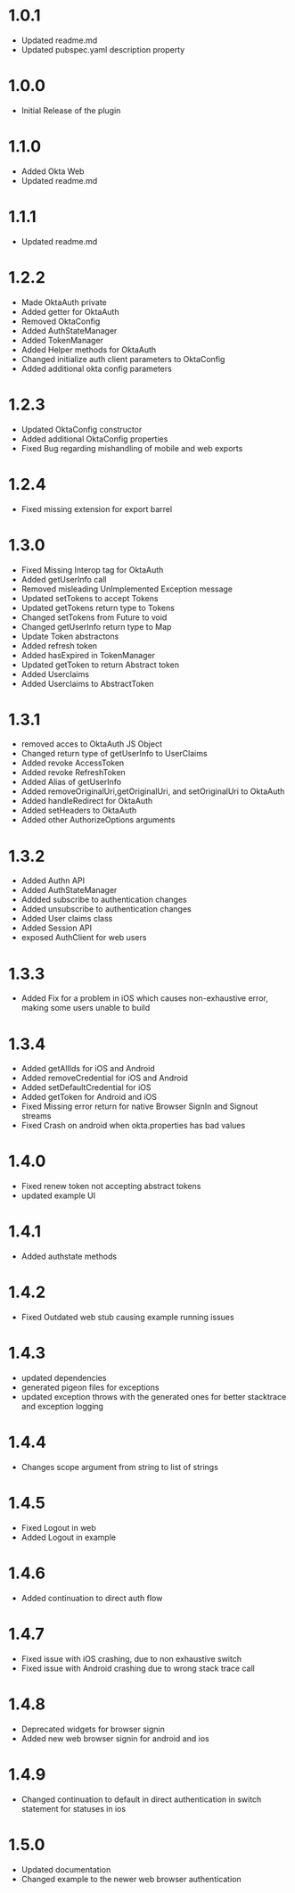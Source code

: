 # 1.0.1
* Updated readme.md
* Updated pubspec.yaml description property

# 1.0.0
* Initial Release of the plugin

# 1.1.0
* Added Okta Web
* Updated readme.md

# 1.1.1
* Updated readme.md

# 1.2.2
* Made OktaAuth private
* Added getter for OktaAuth
* Removed OktaConfig
* Added AuthStateManager
* Added TokenManager
* Added Helper methods for OktaAuth
* Changed initialize auth client parameters to OktaConfig
* Added additional okta config parameters

# 1.2.3
* Updated OktaConfig constructor
* Added additional OktaConfig properties
* Fixed Bug regarding mishandling of mobile and web exports

# 1.2.4
* Fixed missing extension for export barrel

# 1.3.0
* Fixed Missing Interop tag for OktaAuth
* Added getUserInfo call
* Removed misleading UnImplemented Exception message
* Updated setTokens to accept Tokens
* Updated getTokens return type to Tokens
* Changed setTokens from Future<void> to void
* Changed getUserInfo return type to Map
* Update Token abstractons
* Added refresh token
* Added hasExpired in TokenManager
* Updated getToken to return Abstract token
* Added Userclaims 
* Added Userclaims to AbstractToken

# 1.3.1
* removed acces to OktaAuth JS Object
* Changed return type of getUserInfo to UserClaims
* Added revoke AccessToken
* Added revoke RefreshToken
* Added Alias of getUserInfo
* Added removeOriginalUri,getOriginalUri, and setOriginalUri to OktaAuth
* Added handleRedirect for OktaAuth
* Added setHeaders to OktaAuth
* Added other AuthorizeOptions arguments

# 1.3.2
* Added Authn API
* Added AuthStateManager
* Addded subscribe to authentication changes
* Added unsubscribe to authentication changes
* Added User claims class
* Added Session API
* exposed AuthClient for web users

# 1.3.3
* Added Fix for a problem in iOS which causes non-exhaustive error, making some users unable to build

# 1.3.4
* Added getAllIds for iOS and Android
* Added removeCredential for iOS and Android
* Added setDefaultCredential for iOS
* Added getToken for Android and iOS
* Fixed Missing error return for native Browser SignIn and Signout streams
* Fixed Crash on android when okta.properties has bad values

# 1.4.0
* Fixed renew token not accepting abstract tokens
* updated example UI

# 1.4.1
* Added authstate methods

# 1.4.2
* Fixed Outdated web stub causing example running issues

# 1.4.3
* updated dependencies
* generated pigeon files for exceptions
* updated exception throws with the generated ones for better stacktrace and exception logging

# 1.4.4
* Changes scope argument from string to list of strings

# 1.4.5
* Fixed Logout in web
* Added Logout in example

# 1.4.6
* Added continuation to direct auth flow

# 1.4.7
* Fixed issue with iOS crashing, due to non exhaustive switch
* Fixed issue with Android crashing due to wrong stack trace call

# 1.4.8
* Deprecated widgets for browser signin
* Added new web browser signin for android and ios

# 1.4.9
* Changed continuation to default in direct authentication in switch statement for statuses in ios

# 1.5.0
* Updated documentation
* Changed example to the newer web browser authentication